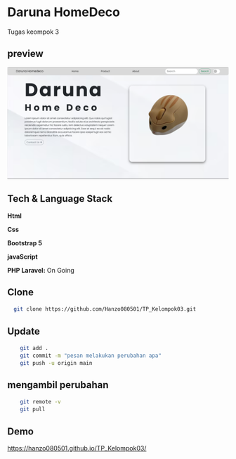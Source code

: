# Daruna HomeDeco

Tugas keompok 3

## preview

![Logo](/img/ssreadme/Preview.png)

## Tech & Language Stack

**Html**

**Css**

**Bootstrap 5**

**javaScript**

**PHP Laravel:** On Going

## Clone

```bash
  git clone https://github.com/Hanzo080501/TP_Kelompok03.git
```

## Update

```bash
    git add .
    git commit -m "pesan melakukan perubahan apa"
    git push -u origin main
```

## mengambil perubahan

```bash
    git remote -v
    git pull
```

## Demo

https://hanzo080501.github.io/TP_Kelompok03/
